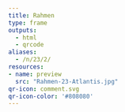 ```yaml
---
title: Rahmen
type: frame
outputs:
  - html
  - qrcode
aliases:
  - /n/23/2/
resources:
- name: preview
  src: "Rahmen-23-Atlantis.jpg"
qr-icon: comment.svg
qr-icon-color: '#808080'
---
```

